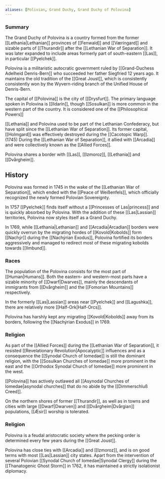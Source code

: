 ```yaml
---
aliases: [Polivian, Grand Duchy, Grand Duchy of Polovina]
---
```

### Summary
The Grand Duchy of Polovina is a country formed from the former [[Lethania|Lethanian]] provinces of [[Fenwald]] and [[Væringard]] and sizable parts of [[Thurandir]] after the [[Lethanian War of Separation]]. It was later expanded to include areas formerly part of south-eastern [[Las]], in particular [[Pyelchek]].

Polovina is a militaristic autocratic government ruled by [[Grand-Duchess Adelheid Denris-Bern]] who succeeded her father Siegfried 12 years ago. It maintains the old tradition of the [[Great Joust]], which is consistently consistently won by the Wyvern-riding branch of the Unified House of Denris-Bern.

The capital of [[Polovina]] is the city of [[Drysfurt]]. The primary language spoken in Polovina is [[Ildarin]], though [[Sosulkan]] is more common in the western part of the country. It is considered one of the [[Philosophical Powers]]

[[Lethania]] and Polovina used to be part of the Lethanian Confederacy, but have split since the [[Lethanian War of Separation]]. Its former capital, [[Holmgard]] was effectively destroyed during the [[Cacotopic Warp]]. (1745) During the [[Lethanian War of Separation]], it allied with [[Arcadia]] and were collectively known as the [[Allied Forces]].

Polovina shares a border with [[Las]], [[Izmoroz]], [[Lethania]] and [[Dvårgheim]].

## History
Polovina was formed in 1745 in the wake of the [[Lethanian War of Separation]], which ended with the [[Peace of Weißenfels]], which officially recognized the newly formed Polovian Sovereignty. 

In 1757 [[Pyelchek]] finds itself without a [[Princesses of Las|princess]] and is quickly absorbed by Polovina. With the addition of these [[Las|Lassian]] territories, Polovina now styles itself as a Grand Duchy.

In 1769, while [[Lethania|Lethanian]] and [[Arcadia|Arcadian]] borders were quickly overrun by the migrating hordes of [[Kovold|Kobolds]] form [[Nachýr]] during the [[Nachýrian Exodus]], Polovina fortified its borders aggressively and managed to redirect most of these migrating kobolds towards [[Ilmbund]].

### Races
The population of the Polovina consists for the most part of [[Human|Humans]]. Both the eastern- and western-most parts have a sizable minority of [[Dwarf|Dwarves]], mainly the descendants of immigrants from [[Dvårgheim]] and the [[Fomorian Mountains]] respectively.

In the formerly [[Las|Lassian]] areas near [[Pyelchek]] and [[Lagushka]], there are relatively more [[Half-Ork|Half-Orcs]].  

Polovina has harshly kept any migrating [[Kovold|Kobolds]] away from its borders, following the [[Nachýrian Exodus]] in 1769.

### Religion
As part of the [[Allied Forces]] during the [[Lethanian War of Separation]], it resisted [[Revelationary Revolution|Apocalyptic]] influences and as a consequence the [[Synodal Church of Iomedae]] is still the dominant religion, with the [[Sosulkan Churches of Iomedae]] more prominent in the east and the [[Orthodox Synodal Church of Iomedae]] more prominent in the west.

[[Polovina]] has actively outlawed all [[Asynodal Churches of Iomedae|asynodal churches]] that do no abide by the [[Dimmerschluß Creed]].

On the northern shores of former [[Thurandir]], as well as in towns and cities with large [[Dwarf|Dwarven]] and [[Dvårgheim|Dvårgian]] populations, [[Æsir]] worship is tolerated.

### Religion
Polovina is a feudal aristocratic society where the pecking order is determined every few years during the [[Great Joust]]. 

Polovina has close ties with [[Arcadia]] and [[Izmoroz]], and is on good terms with most [[Las|Lassian]] city states. Apart from the intervention of several Polovian [[Synodal Church of Iomedae|Synodal Clergy]] during the [[Thanatogenic Ghost Storm]] in 1762, it has maintained a strictly isolationist diplomacy.